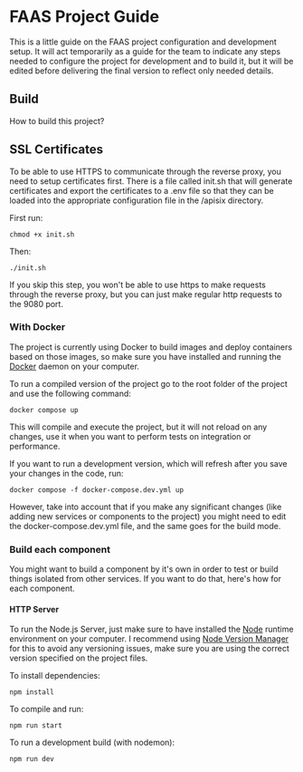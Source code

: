 # FAAS Project Guide
This is a little guide on the FAAS project configuration and development setup. It will act temporarily as a guide for the team to indicate any steps needed to configure the project for development and to build it, but it will be edited before delivering the final version to reflect only needed details.

## Build
How to build this project?

## SSL Certificates

To be able to use HTTPS to communicate through the reverse proxy, you need to setup certificates first. 
There is a file called init.sh that will generate certificates and export the certificates to a .env file so that they can be loaded into the appropriate configuration file in the /apisix directory.

First run:

```
chmod +x init.sh
```

Then:

```
./init.sh
```

If you skip this step, you won't be able to use https to make requests through the reverse proxy, but you can just make regular http requests to the 9080 port.

### With Docker

The project is currently using Docker to build images and deploy containers based on those images, so make sure you have installed and running the [Docker](https://docs.docker.com) daemon on your computer. 

To run a compiled version of the project go to the root folder of the project and use the following command:

```
docker compose up
```

This will compile and execute the project, but it will not reload on any changes, use it when you want to perform tests on integration or performance. 

If you want to run a development version, which will refresh after you save your changes in the code, run:

```
docker compose -f docker-compose.dev.yml up
```

However, take into account that if you make any significant changes (like adding new services or components to the project) you might need to edit the docker-compose.dev.yml file, and the same goes for the build mode. 

### Build each component
You might want to build a component by it's own in order to test or build things isolated from other services. If you want to do that, here's how for each component.

#### HTTP Server
To run the Node.js Server, just make sure to have installed the [Node](https://nodejs.org/en) runtime environment on your computer. I recommend using [Node Version Manager](https://github.com/nvm-sh/nvm) for this to avoid any versioning issues, make sure you are using the correct version specified on the project files. 

To install dependencies:

```
npm install
```

To compile and run:

```
npm run start
```

To run a development build (with nodemon):

```
npm run dev
```

